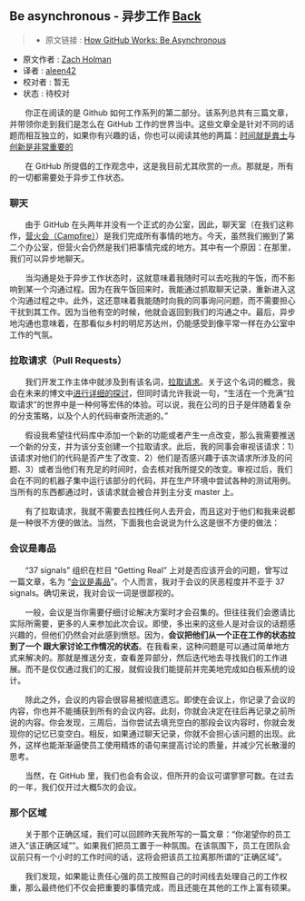 ## Be asynchronous - 异步工作 [**Back**](./../translation.md)

> * 原文链接 : [How GitHub Works: Be Asynchronous](https://zachholman.com/posts/how-github-works-asynchronous/)
* 原文作者 : [Zach Holman](https://zachholman.com/)
* 译者 : [aleen42](https://github.com/aleen42) 
* 校对者 : 暂无
* 状态 : 待校对

&nbsp; &nbsp; &nbsp; &nbsp;你正在阅读的是 Github 如何工作系列的第二部分。该系列总共有三篇文章，并带领你走到我们是怎么在 GitHub 工作的世界当中。这些文章全是针对不同的话题而相互独立的，如果你有兴趣的话，你也可以阅读其他的两篇：[时间就是粪土](./../hours_are_bullshit/hours_are_bullshit.md)与[创新是非常重要的](./../creativity_is_important/creativity_is_important.md)

&nbsp; &nbsp; &nbsp; &nbsp;在 GitHub 所提倡的工作观念中，这是我目前尤其欣赏的一点。那就是，所有的一切都需要处于异步工作状态。

### 聊天

&nbsp; &nbsp; &nbsp; &nbsp;由于 GitHub 在头两年并没有一个正式的办公室，因此，聊天室（在我们这称作，[营火会（Campfire）](http://campfirenow.com/)）是我们完成所有事情的地方。今天，虽然我们搬到了第二个办公室，但营火会仍然是我们把事情完成的地方。其中有一个原因：在那里，我们可以异步地聊天。

&nbsp; &nbsp; &nbsp; &nbsp;当沟通是处于异步工作状态时，这就意味着我随时可以去吃我的午饭，而不影响到某一个沟通过程。因为在我午饭回来时，我能通过抓取聊天记录，重新进入这个沟通过程之中。此外，这还意味着我能随时向我的同事询问问题，而不需要担心干扰到其工作。因为当他有空的时候，他就会返回到我们的沟通之中。最后，异步地沟通也意味着，在那看似乡村的明尼苏达州，仍能感受到像平常一样在办公室中工作的气氛。

### 拉取请求（Pull Requests）

&nbsp; &nbsp; &nbsp; &nbsp;我们开发工作主体中就涉及到有该名词，[拉取请求](https://github.com/features/projects/codereview#codereview_bucket)。关于这个名词的概念，我会在未来的博文中[进行详细的探讨](http://zachholman.com/talks)，但同时请允许我说一句，“生活在一个充满“拉取请求”的世界中是一种何等宏伟的体验。可以说，我在公司的日子是伴随着复杂的分支策略，以及个人的代码审查所流逝的。”

&nbsp; &nbsp; &nbsp; &nbsp;假设我希望往代码库中添加一个新的功能或者产生一点改变，那么我需要推送一个新的分支，并为该分支创建一个拉取请求。此后，我的同事会审视该请求：1）该请求对他们的代码是否产生了改变、2）他们是否感兴趣于该次请求所涉及的问题、3）或者当他们有充足的时间时，会去核对我所提交的改变。审视过后，我们会在不同的机器子集中运行该部分的代码，并在生产环境中尝试各种的测试用例。当所有的东西都通过时，该请求就会被合并到主分支 master 上。

&nbsp; &nbsp; &nbsp; &nbsp;有了拉取请求，我就不需要去拉拽任何人去开会，而且这对于他们和我来说都是一种很不方便的做法。当然，下面我也会说说为什么这是很不方便的做法：

### 会议是毒品

&nbsp; &nbsp; &nbsp; &nbsp;“37 signals” 组织在栏目 “Getting Real” 上对是否应该开会的问题，曾写过一篇文章，名为 “[会议是毒品](http://gettingreal.37signals.com/ch07_Meetings_Are_Toxic.php)”。个人而言，我对于会议的厌恶程度并不亚于 37 signals。确切来说，我对会议一词是很鄙视的。

&nbsp; &nbsp; &nbsp; &nbsp;一般，会议是当你需要仔细讨论解决方案时才会召集的。但往往我们会邀请比实际所需要，更多的人来参加此次会议。即使，多出来的这些人是对会议的话题感兴趣的，但他们仍然会对此感到愤怒。因为，**会议把他们从一个正在工作的状态拉到了一个 跟大家讨论工作情况的状态**。在我看来，这种问题是可以通过简单地方式来解决的。那就是推送分支，查看差异部分，然后迭代地去寻找我们的工作进展。而不是仅仅通过我们的汇报，就假设我们能提前并完美地完成如白板系统的设计。

&nbsp; &nbsp; &nbsp; &nbsp;除此之外，会议的内容会很容易被彻底遗忘。即使在会议上，你记录了会议的内容，你也并不能捕获到所有的会议内容。此刻，你就会决定在往后再记录之前所说的内容。你会发现，三周后，当你尝试去填充空白的那段会议内容时，你就会发现你的记忆已变空白。相反，如果通过聊天记录，你就不会担心该问题的出现。此外，这样也能渐渐逼使员工使用精炼的语句来提高讨论的质量，并减少冗长散漫的思考。

&nbsp; &nbsp; &nbsp; &nbsp;当然，在 GitHub 里，我们也会有会议，但所开的会议可谓寥寥可数。在过去的一年，我们仅开过大概5次的会议。

### 那个区域

&nbsp; &nbsp; &nbsp; &nbsp;关于那个正确区域，我们可以回顾昨天我所写的一篇文章：“你渴望你的员工进入”该正确区域””。如果我们把员工置于一种氛围。在该氛围下，员工在团队会议前只有一个小时的工作时间的话，这将会把该员工拉离那所谓的“正确区域”。

&nbsp; &nbsp; &nbsp; &nbsp;我们发现，如果能让责任心强的员工按照自己的时间线去处理自己的工作权重，那么最终他们不仅会把重要的事情完成，而且还能在其他的工作上富有硕果。